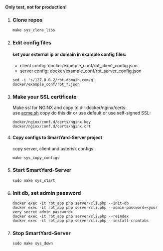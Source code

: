 #### Only test, not for production!
1. ### Clone repos
    ```
    make sys_clone_libs
    ```

2. ### Edit config files
    #### set your external ip or domain in example config files:
    - client config: docker/example_conf/rbt_client_config.json
    - server config: docker/example_conf/rbt_server_config.json

    ```
    sed -i 's/127.0.0.2/rbt-domain.com/g' docker/example_conf/rbt_*.json
    ```

3. ### Make your SSL certificate
    Make ssl for NGINX and copy to dir docker/nginx/certs:  
    use [acme.sh](https://github.com/acmesh-official/acme.sh)
    copy do this dir or use default or use self-signed SSL:
   ````
   docker/nginx/conf.d/certs/nginx.key
   docker/nginx/conf.d/certs/nginx.crt
   ````

4. #### Copy configs to SmartYard-Server project
    copy server, client and asterisk configs
    ```
    make sys_copy_configs
    ```

5. ### Start SmartYard-Server
    ```
    sudo make sys_start
    ```

6. ### Init db, set admin password
    ````
    docker exec -it rbt_app php server/cli.php --init-db
    docker exec -it rbt_app php server/cli.php --admin-password=<your very secret admin password>
    docker exec -it rbt_app php server/cli.php --reindex
    docker exec -it rbt_app php server/cli.php --install-crontabs
    ````

7. ### Stop SmartYard-Server
    ```
    sudo make sys_down
    ```


